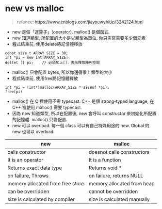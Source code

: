 # new vs malloc

> refence: https://www.cnblogs.com/jiayouwyhit/p/3242124.html

- new 是個「運算子」(operator). malloc() 是個函式.
- new 知道類型, 所配置的大小是以類型為單位, 你只需寫需要多少個元素
- 程式結束前, 使用delete將記憶體釋放
```
const size_t ARRAY_SIZE = 30; 
int *pi = new int[ARRAY_SIZE];
deltet [] pi;    // 必須加上[]，表示釋放陣列空間
```
- malloc() 只會配置 bytes, 所以你還得乘上類型的大小
- 程式結束前, 使用free將記憶體釋放
```
int *pi = (int*)malloc(ARRAY_SIZE * sizeof *pi);
free(pi)
```
-  malloc() 在 C 裡使用不需 typecast. C++ 是個 strong-typed language, 在 C++ 裡使用 malloc() 需要 typecast. 
- 因為 new 知道類型, 所以在配置後, new 會呼叫 constructor 來初始化所配置的記憶體. malloc() 只管配置. 
- new 可以 overload. 每一個 class 可以有自己特殊用途的 new. Global 的 new 也可以 overload. 


new | malloc
-|-
calls constructor | doesnot calls constructors
It is an operator | It is a function
Returns exact data type | Returns void *
on failure, Throws | on failure, returns NULL
memory allocated from free store | memory allocated from heap
can be overridden | cannot be overridden
size is calculated by compiler | size is calculated manually
